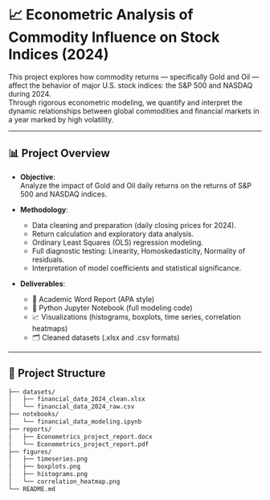 # 📈 Econometric Analysis of Commodity Influence on Stock Indices (2024)

This project explores how commodity returns — specifically Gold and Oil — affect the behavior of major U.S. stock indices: the S&P 500 and NASDAQ during 2024.  
Through rigorous econometric modeling, we quantify and interpret the dynamic relationships between global commodities and financial markets in a year marked by high volatility.

---

## 📊 Project Overview

- **Objective**:  
  Analyze the impact of Gold and Oil daily returns on the returns of S&P 500 and NASDAQ indices.

- **Methodology**:  
  - Data cleaning and preparation (daily closing prices for 2024).
  - Return calculation and exploratory data analysis.
  - Ordinary Least Squares (OLS) regression modeling.
  - Full diagnostic testing: Linearity, Homoskedasticity, Normality of residuals.
  - Interpretation of model coefficients and statistical significance.

- **Deliverables**:  
  - 📄 Academic Word Report (APA style)
  - 🐍 Python Jupyter Notebook (full modeling code)
  - 📈 Visualizations (histograms, boxplots, time series, correlation heatmaps)
  - 🗂️ Cleaned datasets (.xlsx and .csv formats)

---

## 📂 Project Structure

```bash
├── datasets/
│   ├── financial_data_2024_clean.xlsx
│   └── financial_data_2024_raw.csv
├── notebooks/
│   └── financial_data_modeling.ipynb
├── reports/
│   ├── Econometrics_project_report.docx
│   └── Econometrics_project_report.pdf
├── figures/
│   ├── timeseries.png
│   ├── boxplots.png
│   ├── histograms.png
│   └── correlation_heatmap.png
└── README.md

